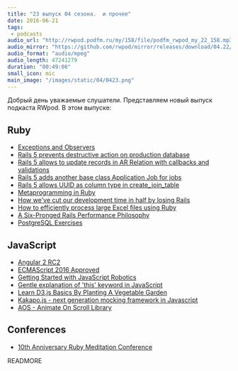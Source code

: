 ```yaml
---
title: "23 выпуск 04 сезона.  и прочее"
date: 2016-06-21
tags:
 - podcasts
audio_url: "http://rwpod.podfm.ru/my/158/file/podfm_rwpod_my_22_158.mp3"
audio_mirror: "https://github.com/rwpod/mirror/releases/download/04.22/0422.mp3"
audio_format: "audio/mpeg"
audio_length: 47241279
duration: "00:49:06"
small_icon: mic
main_image: "/images/static/04/0423.png"
---
```


Добрый день уважаемые слушатели. Представляем новый выпуск подкаста RWpod. В этом выпуске:

## Ruby

 - [Exceptions and Observers](https://killring.org/2016/06/12/exceptions-and-observers/)
 - [Rails 5 prevents destructive action on production database](http://blog.bigbinary.com/2016/06/07/rails-5-prevents-destructive-action-on-production-db.html)
 - [Rails 5 allows to update records in AR Relation with callbacks and validations](http://blog.bigbinary.com/2016/06/10/rails-5-allows-updating-relation-objects-along-with-callbacks-and-validations.html)
 - [Rails 5 adds another base class Application Job for jobs](http://blog.bigbinary.com/2016/06/12/rails-5-adds-application-jobs-for-jobs.html)
 - [Rails 5 allows UUID as column type in create_join_table](http://blog.bigbinary.com/2016/06/16/rails-5-create-join-table-with-uuid.html)
 - [Metaprogramming in Ruby](https://blog.codeship.com/metaprogramming-in-ruby/)
 - [How we've cut our development time in half by losing Rails](http://mixandgo.com/blog/how-weve-cut-our-development-time-in-half-by-losing-rails)
 - [How to efficiently process large Excel files using Ruby](https://infinum.co/the-capsized-eight/articles/how-to-efficiently-process-large-excel-files-using-ruby)
 - [A Six-Pronged Rails Performance Philosophy](http://blog.scoutapp.com/articles/2016/06/14/performance-prereqs-for-rails-teams)
 - [PostgreSQL Exercises](https://pgexercises.com/)


## JavaScript

 - [Angular 2 RC2](http://angularjs.blogspot.com/2016/06/rc2-now-available.html)
 - [ECMAScript 2016 Approved](http://www.ecma-international.org/ecma-262/7.0/index.html)
 - [Getting Started with JavaScript Robotics](https://medium.com/@leo/getting-started-with-javascript-robotics-5c54e716562c)
 - [Gentle explanation of 'this' keyword in JavaScript](http://rainsoft.io/gentle-explanation-of-this-in-javascript/)
 - [Learn D3.js Basics By Planting A Vegetable Garden](https://www.rtfmanual.io/d3garden/)
 - [Kakapo.js - next generation mocking framework in Javascript](http://devlucky.github.io/kakapo-js)
 - [AOS - Animate On Scroll Library](http://michalsnik.github.io/aos/)

## Conferences

 - [10th Anniversary Ruby Meditation Conference](https://rubymeditation10.eventbrite.com/)


READMORE

